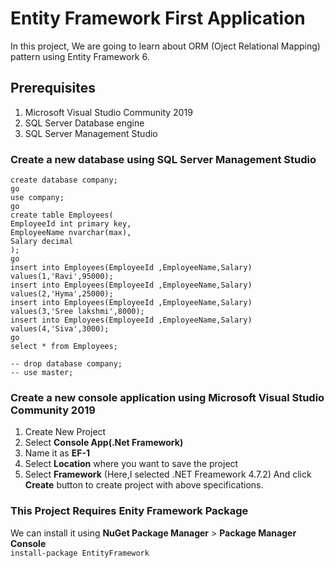 # Entity Framework First Application
In this project, We are going to learn about ORM (Oject Relational Mapping) pattern using Entity Framework 6.
## Prerequisites
1. Microsoft Visual Studio Community 2019
2. SQL Server Database engine
3. SQL Server Management Studio
### Create a new database using SQL Server Management Studio
````
create database company;
go
use company;
go
create table Employees(
EmployeeId int primary key,
EmployeeName nvarchar(max),
Salary decimal
);
go
insert into Employees(EmployeeId ,EmployeeName,Salary)
values(1,'Ravi',95000);
insert into Employees(EmployeeId ,EmployeeName,Salary)
values(2,'Hyma',25000);
insert into Employees(EmployeeId ,EmployeeName,Salary)
values(3,'Sree lakshmi',8000);
insert into Employees(EmployeeId ,EmployeeName,Salary)
values(4,'Siva',3000);
go
select * from Employees;

-- drop database company;
-- use master;
````
### Create a new console application using Microsoft Visual Studio Community 2019
1. Create New Project
2. Select **Console App(.Net Framework)**
3. Name it as **EF-1**
4. Select **Location** where you want to save the project
5. Select **Framework** (Here,I selected .NET Freamework 4.7.2)
And click **Create** button to create project with above specifications.
### This Project Requires Enity Framework Package
We can install it using **NuGet Package Manager** > **Package Manager Console**<br/>
`install-package EntityFramework`
